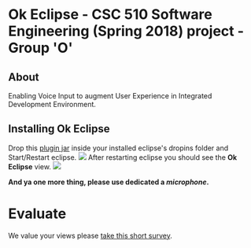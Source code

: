 
# Ok Eclipse - CSC 510 Software Engineering (Spring 2018) project - Group 'O' <Enter>[](https://github.com/snaraya7/Ok_Eclipse/blob/master/img/logo.png) 
  
## About
Enabling Voice Input to augment User Experience in Integrated Development Environment.

## Installing Ok Eclipse

Drop this [plugin jar](https://github.com/snaraya7/Ok_Eclipse/tree/master/plugins) inside your installed eclipse's dropins folder and Start/Restart eclipse.
![](https://github.com/snaraya7/Ok_Eclipse/blob/master/img/nav.jpg)
<Enter>
After restarting eclipse you should see the **Ok Eclipse** view.
![](https://github.com/snaraya7/Ok_Eclipse/blob/master/img/commands.png)

**And ya one more thing, please use dedicated a _microphone_.**

# Evaluate
We value your views please [take this short survey](https://tiny.cc/okeclipsesurvey).




